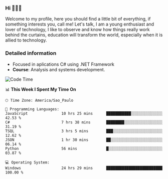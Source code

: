 


### Hi 🙋🏽‍♂️

Welcome to my profile, here you should find a little bit of everything, if something interests you, call me! Let's talk,
I am a young enthusiast and lover of technology, I like to observe and know how things really work behind the curtains, 
education will transform the world, especially when it is allied to technology.

### Detailed information
* Focused in aplications C# using .NET Framework
* **Course**: Analysis and systems development.

<!--START_SECTION:waka-->
![Code Time](http://img.shields.io/badge/Code%20Time-418%20hrs%2030%20mins-blue)

📊 **This Week I Spent My Time On** 

```text
🕑︎ Time Zone: America/Sao_Paulo

💬 Programming Languages: 
JavaScript               10 hrs 25 mins      ███████████░░░░░░░░░░░░░░   42.53 % 
C#                       7 hrs 38 mins       ████████░░░░░░░░░░░░░░░░░   31.19 % 
TSQL                     3 hrs 5 mins        ███░░░░░░░░░░░░░░░░░░░░░░   12.62 % 
JSON                     1 hr 30 mins        ██░░░░░░░░░░░░░░░░░░░░░░░   06.14 % 
Python                   56 mins             █░░░░░░░░░░░░░░░░░░░░░░░░   03.87 % 

💻 Operating System: 
Windows                  24 hrs 29 mins      █████████████████████████   100.00 % 
```


<!--END_SECTION:waka-->


